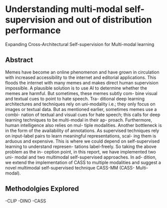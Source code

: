 # Understanding multi-modal self-supervision and out of distribution performance
Expanding Cross-Architectural Self-supervision for Multi-modal learning

## Abstract
Memes have become an online phenomenon and have grown
in circulation with increased accessibility to the internet and
editorial applications. This floods the internet with many
memes and makes direct human supervision impossible. A
plausible solution is to use AI to determine whether the
memes are harmful. But sometimes, these memes subtly com-
bine visual and textual cues to point to hate speech. Tra-
ditional deep learning architectures and techniques rely on
uni-modality i.e.; they only focus on images or textual data.
But as mentioned earlier, sometimes memes use a combi-
nation of textual and visual cues for hate speech; this calls
for deep learning techniques to be multi-modal in their ap-
proach. Furthermore, human intelligence also relies on mul-
tiple modalities. Another bottleneck is in the form of the
availability of annotations. As supervised techniques rely on
input-label pairs to learn meaningful representations, scal-
ing them is arduous and expensive. This is where we could
depend on self-supervised learning to understand represen-
tations label-freely. So taking the above problem as the in-
ception point, in this report, we have implemented two uni-
modal and two multimodal self-supervised approaches. In ad-
dition, we extend the implementation of CASS to multiple
modalities and suggest a novel multimodal self-supervised
technique CASS-MM (CASS- Multi-modal).

## Methodolgies Explored
-CLIP
-DINO
-CASS


